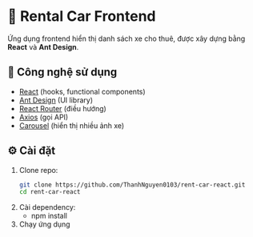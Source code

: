 # 🚗 Rental Car Frontend

Ứng dụng frontend hiển thị danh sách xe cho thuê, được xây dựng bằng **React** và **Ant Design**.

## 📌 Công nghệ sử dụng

- [React](https://react.dev/) (hooks, functional components)
- [Ant Design](https://ant.design/) (UI library)
- [React Router](https://reactrouter.com/) (điều hướng)
- [Axios](https://axios-http.com/) (gọi API)
- [Carousel](https://ant.design/components/carousel) (hiển thị nhiều ảnh xe)

## ⚙️ Cài đặt

1. Clone repo:
   ```bash
   git clone https://github.com/ThanhNguyen0103/rent-car-react.git
   cd rent-car-react
   ```
2. Cài dependency:
   - npm install
3. Chạy ứng dụng
